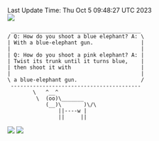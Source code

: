 Last Update Time: 
Thu Oct  5 09:48:27 UTC 2023
<br>![](https://img.shields.io/badge/%E5%A4%A7%E5%AE%B6-%E5%AE%89%E5%AE%89-green)<br>
```
 _________________________________________
/ Q: How do you shoot a blue elephant? A: \
| With a blue-elephant gun.               |
|                                         |
| Q: How do you shoot a pink elephant? A: |
| Twist its trunk until it turns blue,    |
| then shoot it with                      |
|                                         |
\ a blue-elephant gun.                    /
 -----------------------------------------
        \   ^__^
         \  (oo)\_______
            (__)\       )\/\
                ||----w |
                ||     ||
```
![](https://github-readme-stats.vercel.app/api?username=chenlitw)
![](https://github-readme-stats.vercel.app/api/top-langs/?username=chenlitw)
